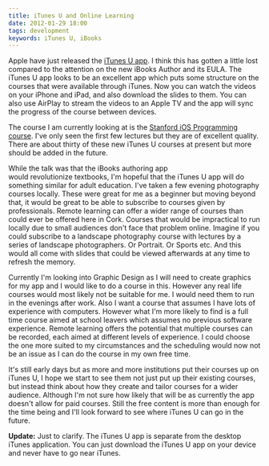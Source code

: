 ```yaml
--- 
title: iTunes U and Online Learning
date: 2012-01-29 18:00
tags: development
keywords: iTunes U, iBooks
---
```

Apple have just released the [iTunes U app](http://itunes.apple.com/ie/app/itunes-u/id490217893?mt=8). I think this has gotten a little lost compared to the attention on the new iBooks Author and its EULA. The iTunes U app looks to be an excellent app which puts some structure on the courses that were available through iTunes. Now you can watch the videos on your iPhone and iPad, and also download the slides to them. You can also use AirPlay to stream the videos to an Apple TV and the app will sync the progress of the course between devices.

The course I am currently looking at is the [Stanford iOS Programming course](http://itunes.apple.com/ie/course/ipad-iphone-app-development/id495052415). I've only seen the first few lectures but they are of excellent quality. There are about thirty of these new iTunes U courses at present but more should be added in the future.

While the talk was that the iBooks authoring app would revolutionize textbooks, I'm hopeful that the iTunes U app will do something similar for adult education. I've taken a few evening photography courses locally. These were great for me as a beginner but moving beyond that, it would be great to be able to subscribe to courses given by professionals. Remote learning can offer a wider range of courses than could ever be offered here in Cork. Courses that would be impractical to run locally due to small audiences don't face that problem online. Imagine if you could subscribe to a landscape photography course with lectures by a series of landscape photographers. Or Portrait. Or Sports etc. And this would all come with slides that could be viewed afterwards at any time to refresh the memory.

Currently I'm looking into Graphic Design as I will need to create graphics for my app and I would like to do a course in this. However any real life courses would most likely not be suitable for me. I would need them to run in the evenings after work. Also I want a course that assumes I have lots of experience with computers. However what I'm more likely to find is a full time course aimed at school leavers which assumes no previous software experience. Remote learning offers the potential that multiple courses can be recorded, each aimed at different levels of experience. I could choose the one more suited to my circumstances and the scheduling would now not be an issue as I can do the course in my own free time.

It's still early days but as more and more institutions put their courses up on iTunes U, I hope we start to see them not just put up their existing courses, but instead think about how they create and tailor courses for a wider audience. Although I'm not sure how likely that will be as currently the app doesn't allow for paid courses. Still the free content is more than enough for the time being and I'll look forward to see where iTunes U can go in the future.

__Update:__ Just to clarify. The iTunes U app is separate from the desktop iTunes application. You can just download the iTunes U app on your device and never have to go near iTunes.
